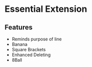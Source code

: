 # Essential Extension

## Features

- Reminds purpose of line
- Banana
- Square Brackets
- Enhanced Deleting
- 8Ball